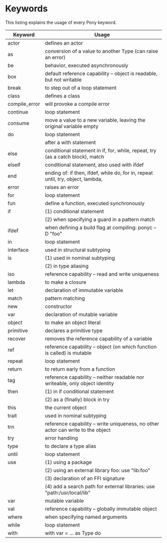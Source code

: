 # Keywords

This listing explains the usage of every Pony keyword.

|Keyword | Usage|
| --- | --- |
| actor | defines an actor
| as | conversion of a value to another Type (can raise an error)
| be | behavior, executed asynchronously
| box | default reference capability – object is readable, but not writable
| break | to step out of a loop statement
| class | defines a class
| compile_error | will provoke a compile error 
| continue | loop statement
| consume | move a value to a new variable, leaving the original variable empty
| do | loop statement
|    | after a with statement
| else | conditional statement in if, for, while, repeat, try (as a catch block), match 
| elseif | conditional statement, also used with ifdef
| end | ending of: if then, ifdef, while do, for in, repeat until, try, object, lambda,      |     | recover, match
| error | raises an error
| for | loop statement
| fun | define a function, executed synchronously
| if  | (1) conditional statement
|     | (2) when specifying a guard in a pattern match
| ifdef | when defining a build flag at compiling:  ponyc –D "foo"
| in | loop statement
| interface | used in structural subtyping
| is | (1) used in nominal subtyping
|    | (2) in type aliasing
| iso | reference capability – read and write uniqueness
| lambda | to make a closure
| let | declaration of immutable variable
| match | pattern matching
| new | constructor
| var | declaration of mutable variable
| object | to make an object literal
| primitive | declares a primitive type
| recover | removes the reference capability of a variable
| ref | reference capability – object (on which function is called) is mutable
| repeat | loop statement
| return | to return early from a function
| tag | reference capability – neither readable nor writeable, only object identity
| then | (1) in if conditional statement 
|      | (2) as a (finally) block in try
| this | the current object
| trait | used in nominal subtyping
| trn | reference capability – write uniqueness, no other actor can write to the object
| try | error handling
| type | to declare a type alias
| until | loop statement
| use | (1) using a package
|     | (2) using an external library foo: use "lib:foo"
|     | (3) declaration of an FFI signature
|     | (4) add a search path for external libraries: use "path:/usr/local/lib"
| var | mutable variable
| val | reference capability – globally immutable object
| where | when specifying named arguments 
| while | loop statement
| with  | with var =  … as Type do